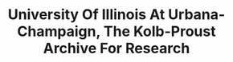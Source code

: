 ---
layout: repo
title: "University Of Illinois At Urbana-Champaign, The Kolb-Proust Archive For Research"
id: 16126
permalink: repos/16126/
---